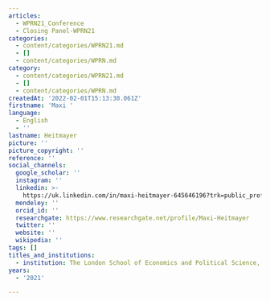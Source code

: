 ```yaml
---
articles:
  - WPRN21_Conference
  - Closing Panel-WPRN21
categories:
  - content/categories/WPRN21.md
  - []
  - content/categories/WPRN.md
category:
  - content/categories/WPRN21.md
  - []
  - content/categories/WPRN.md
createdAt: '2022-02-01T15:13:30.061Z'
firstname: 'Maxi '
language:
  - English
  - ''
lastname: Heitmayer
picture: ''
picture_copyright: ''
reference: ''
social_channels:
  google_scholar: ''
  instagram: ''
  linkedin: >-
    https://uk.linkedin.com/in/maxi-heitmayer-645646196?trk=public_profile_browsemap_profile-result-card_result-card_full-click
  mendeley: ''
  orcid_id: ''
  researchgate: https://www.researchgate.net/profile/Maxi-Heitmayer
  twitter: ''
  website: ''
  wikipedia: ''
tags: []
titles_and_institutions:
  - institution: The London School of Economics and Political Science, United Kingdom
years:
  - '2021'

---
```

